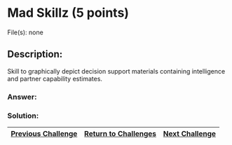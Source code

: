 # Mad Skillz (5 points)

File(s): none

## Description:

Skill to graphically depict decision support materials containing intelligence and partner capability estimates.

### Answer:

### Solution:



| [Previous Challenge](/Challenges/Collect-And-Operate/1) | [Return to Challenges](/Challenges/../../../#modules) | [Next Challenge](/Challenges/Collect-And-Operate/3) |
| :------- | :-----: | ------: |